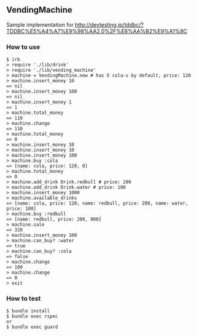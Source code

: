 ## VendingMachine

Sample implementation for http://devtesting.jp/tddbc/?TDDBC%E5%A4%A7%E9%98%AA2.0%2F%E8%AA%B2%E9%A1%8C

### How to use

````
$ irb
> require './lib/drink'
> require './lib/vending_machine'
> machine = VendingMachine.new # has 5 cola-s by default, price: 120
> machine.insert_money 10
=> nil
> machine.insert_money 100
=> nil
> machine.insert_money 1
=> 1
> machine.total_money
=> 110
> machine.change
=> 110
> machine.total_money
=> 0
> machine.insert_money 10
> machine.insert_money 10
> machine.insert_money 100
> machine.buy :cola
=> [name: cola, price: 120, 0]
> machine.total_money
=> 0
> machine.add_drink Drink.redbull # price: 200
> machine.add_drink Drink.water # price: 100
> machine.insert_money 1000
> machine.available_drinks
=> [name: cola, price: 120, name: redbull, price: 200, name: water, price: 100]
> machine.buy :redbull
=> [name: redbull, price: 200, 800]
> machine.sale
=> 320
> machine.insert_money 100
> machine.can_buy? :water
=> true
> machine.can_buy? :cola
=> false
> machine.change
=> 100
> machine.change
=> 0
> exit
````

### How to test

````
$ bundle install
$ bundle exec rspec
or
$ bundle exec guard
````
